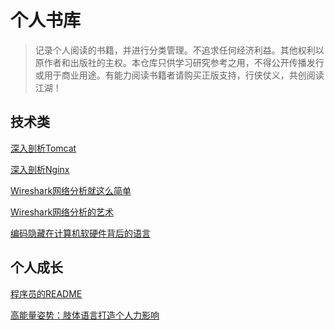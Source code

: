 # 个人书库

> 记录个人阅读的书籍，并进行分类管理。不追求任何经济利益。其他权利以原作者和出版社的主权。本仓库只供学习研究参考之用，不得公开传播发行或用于商业用途。有能力阅读书籍者请购买正版支持，行侠仗义，共创阅读江湖！

## 技术类

[深入剖析Tomcat](https://github.com/binarycoder777/perosonal-book/blob/main/book/%E6%B7%B1%E5%85%A5%E5%89%96%E6%9E%90Tomcat%20(Budi%20Kurniawan%20%20Paul%20Deck%20%E8%AF%91%E8%80%85%20%E6%9B%B9%E6%97%AD%E4%B8%9C)%20.pdf) 

[深入剖析Nginx](https://github.com/binarycoder777/perosonal-book/blob/main/book/%E6%B7%B1%E5%85%A5%E5%89%96%E6%9E%90Nginx(%E6%9C%AC%E4%B9%A6%E4%B8%8D%E6%8F%90%E4%BE%9B%E5%85%89%E7%9B%98%E4%B8%8B%E8%BD%BD%E9%93%BE%E6%8E%A5)%20(%E9%AB%98%E7%BE%A4%E5%87%AF)%20(Z-Library).pdf)

[Wireshark网络分析就这么简单](https://github.com/binarycoder777/perosonal-book/blob/main/book/Wireshark%E7%BD%91%E7%BB%9C%E5%88%86%E6%9E%90%E5%B0%B1%E8%BF%99%E4%B9%88%E7%AE%80%E5%8D%95%20(%E6%9E%97%E6%B2%9B%E6%BB%A1)%20.pdf)

[Wireshark网络分析的艺术](https://github.com/binarycoder777/perosonal-book/blob/main/book/Wireshark%E7%BD%91%E7%BB%9C%E5%88%86%E6%9E%90%E7%9A%84%E8%89%BA%E6%9C%AF%EF%BC%88%E5%BC%82%E6%AD%A5%E5%9B%BE%E4%B9%A6%EF%BC%89%20(%E4%BF%A1%E6%81%AF%E5%AE%89%E5%85%A8%E6%8A%80%E6%9C%AF%E4%B8%9B%E4%B9%A6)%20(%E6%9E%97%E6%B2%9B%E6%BB%A1%20%5B%E6%9E%97%E6%B2%9B%E6%BB%A1%5D)%20.epub)

[编码隐藏在计算机软硬件背后的语言](https://github.com/binarycoder777/perosonal-book/blob/main/book/%E7%BC%96%E7%A0%81%20%E9%9A%90%E5%8C%BF%E5%9C%A8%E8%AE%A1%E7%AE%97%E6%9C%BA%E8%BD%AF%E7%A1%AC%E4%BB%B6%E8%83%8C%E5%90%8E%E7%9A%84%E8%AF%AD%E8%A8%80%20(%5B%E7%BE%8E%5D%20Charles%20Petzold)%20.pdf)


## 个人成长

[程序员的README](https://github.com/binarycoder777/perosonal-book/blob/main/book/%E7%A8%8B%E5%BA%8F%E5%91%98%E7%9A%84README%20(%E5%85%8B%E9%87%8C%E6%96%AF%C2%B7%E9%87%8C%E7%A7%91%E7%B1%B3%E5%B0%BC%20%E5%BE%B7%E7%B1%B3%E7%89%B9%E9%87%8C%C2%B7%E9%87%8C)%20.pdf)

[高能量姿势：肢体语言打造个人力影响](https://github.com/binarycoder777/perosonal-book/blob/main/book/%E9%AB%98%E8%83%BD%E9%87%8F%E5%A7%BF%E5%8A%BF%EF%BC%9A%E8%82%A2%E4%BD%93%E8%AF%AD%E8%A8%80%E6%89%93%E9%80%A0%E4%B8%AA%E4%BA%BA%E5%BD%B1%E5%93%8D%E5%8A%9B%20(%E5%9F%83%E7%B1%B3%C2%B7%E5%8D%A1%E8%BF%AA%20(Amy%20Cuddy))%20.epub)
